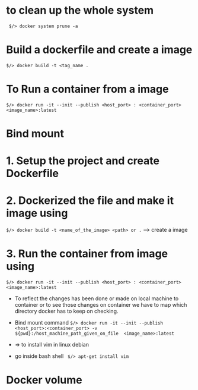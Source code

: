 


# to clean up the whole system 
```  $/> docker system prune -a ``` 

# Build a dockerfile and create a image  
```$/> docker build -t <tag_name .```

# To Run a container from a image 
```$/> docker run -it --init --publish <host_port> : <container_port> <image_name>:latest ```

# Bind mount 
# 1. Setup the project and create Dockerfile 
# 2. Dockerized the file and make it image using
 ```$/> docker build -t <name_of_the_image> <path> or .```  --> create a image
# 3. Run the container from image using
```$/> docker run -it --init --publish <host_port> : <container_port> <image_name>:latest ```

- To reflect the changes has been done or made on local machine to container or to see those changes on container we have to map which directory docker has to keep on checking.
- Bind mount command
```$/> docker run -it --init --publish <host_port>:<container_port> -v ${pwd}:/host_machine_path_given_on_file  <image_name>:latest ```

- => to install vim in linux debian 
- go inside bash shell
` $/> apt-get install vim`

# Docker volume